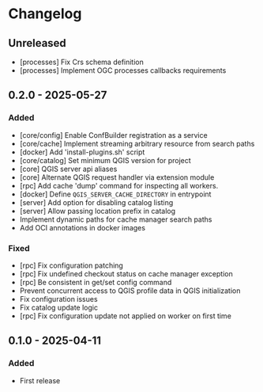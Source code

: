# Changelog

<!--
All notable changes to this project will be documented in this file.
The format is based on [Keep a Changelog](https://keepachangelog.com/), and this project adheres to [Semantic Versioning](https://semver.org/).
-->

## Unreleased

* [processes] Fix Crs schema definition
* [processes] Implement OGC processes callbacks requirements

## 0.2.0 - 2025-05-27

### Added 

* [core/config] Enable ConfBuilder registration as a service
* [core/cache] Implement streaming arbitrary resource from search paths
* [docker] Add 'install-plugins.sh' script
* [core/catalog] Set minimum QGIS version for project
* [core] QGIS server api aliases
* [core] Alternate QGIS request handler via extension module
* [rpc] Add cache 'dump' command for inspecting all workers.
* [docker] Define `QGIS_SERVER_CACHE_DIRECTORY` in entrypoint
* [server] Add option for disabling catalog listing
* [server] Allow passing location prefix in catalog 
* Implement dynamic paths for cache manager search paths
* Add OCI annotations in docker images

### Fixed

* [rpc] Fix configuration patching
* [rpc] Fix undefined checkout status on cache manager exception
* [rpc] Be consistent in get/set config command
* Prevent concurrent access to QGIS profile data in QGIS initialization
* Fix configuration issues
* Fix catalog update logic
* [rpc] Fix configuration update not applied on worker on first time

## 0.1.0 - 2025-04-11

### Added

* First release



